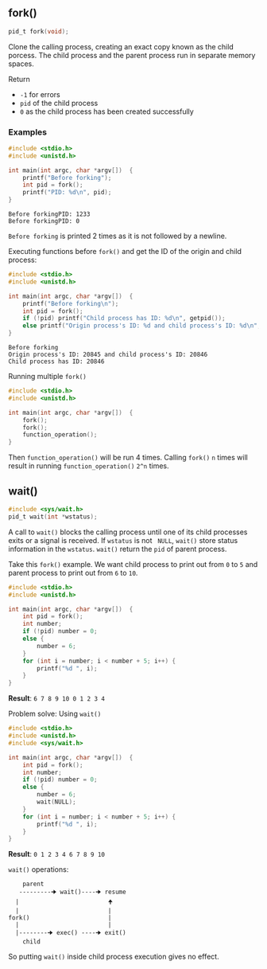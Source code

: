 ## fork()

```c
pid_t fork(void);
```

Clone the calling process, creating an exact copy known as the child porcess. The child process and the parent process run in separate memory spaces.

Return

* ``-1`` for errors
* ``pid`` of the child process 
* ``0`` as the child process has been created successfully

### Examples

```c
#include <stdio.h>
#include <unistd.h>

int main(int argc, char *argv[])  {
	printf("Before forking");
	int pid = fork();
	printf("PID: %d\n", pid);
}
```
```
Before forkingPID: 1233
Before forkingPID: 0
```
``Before forking`` is printed 2 times as it is not followed by a newline.

Executing functions before ``fork()`` and get the ID of the origin and child process:

```c
#include <stdio.h>
#include <unistd.h>

int main(int argc, char *argv[])  {
	printf("Before forking\n");
	int pid = fork();
	if (!pid) printf("Child process has ID: %d\n", getpid());
	else printf("Origin process's ID: %d and child process's ID: %d\n", getpid(), pid);
}
```
```
Before forking
Origin process's ID: 20845 and child process's ID: 20846
Child process has ID: 20846
```

Running multiple ``fork()``
```c
#include <stdio.h>
#include <unistd.h>

int main(int argc, char *argv[])  {
	fork();
    fork();
    function_operation();
}
```

Then ``function_operation()`` will be run 4 times. Calling ``fork()`` ``n`` times will result in running ``function_operation()`` ``2^n`` times.

## wait()

```c
#include <sys/wait.h>
pid_t wait(int *wstatus);
```

A call to ``wait()`` blocks the calling process until one of its child processes exits or a signal is received. If ``wstatus`` is not `` NULL``, ``wait()`` store status  information in the ``wstatus``. ``wait()`` return the ``pid`` of parent process.

Take this ``fork()`` example. We want child process to print out from ``0`` to ``5`` and parent process to print out from ``6`` to ``10``.

```c
#include <stdio.h>
#include <unistd.h>

int main(int argc, char *argv[])  {
	int pid = fork();
	int number;
	if (!pid) number = 0;
	else {
		number = 6;
	}	
	for (int i = number; i < number + 5; i++) {
		printf("%d ", i);
	}	
}
```
**Result**: ``6 7 8 9 10 0 1 2 3 4``

Problem solve: Using ``wait()``

```c
#include <stdio.h>
#include <unistd.h>
#include <sys/wait.h>

int main(int argc, char *argv[])  {
	int pid = fork();
	int number;
	if (!pid) number = 0;
	else {
		number = 6;
		wait(NULL);
	}	
	for (int i = number; i < number + 5; i++) {
		printf("%d ", i);
	}	
}
```

**Result**: ``0 1 2 3 4 6 7 8 9 10``

``wait()`` operations:

```
    parent
   ---------🠊 wait()----🠊 resume
  |                         🠉
  |                         |
fork()                      |
  |                         |
  |--------🠊 exec() ----🠊 exit()
    child
```

So putting ``wait()`` inside child process execution gives no effect.